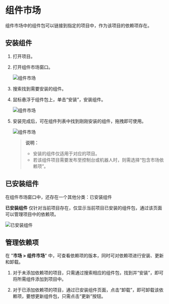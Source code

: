 # 组件市场

组件市场中的组件包可以链接到指定的项目中，作为该项目的依赖项存在。

## 安装组件

1. 打开项目。
2. 打开组件市场窗口。

   ![组件市场](https://docimages.blob.core.chinacloudapi.cn/images/Studio/Market/activitymarket20201214.png)

3. 搜索找到需要安装的组件。
4. 鼠标悬浮于组件包上，单击“安装”，安装组件。

    ![组件市场](https://docimages.blob.core.chinacloudapi.cn/images/Studio/Market/installactivity20201214.png)

5. 安装完成后，可在组件列表中找到刚刚安装的组件，拖拽即可使用。

    ![组件市场](https://docimages.blob.core.chinacloudapi.cn/images/Studio/Market/instalactivitytool20201214.png)

    > **说明：**
    >
    > - 安装的组件仅适用于对应的项目。
    > - 若该组件项目需要发布至控制台或机器人时，则需选择“包含市场依赖项”。

## 已安装组件

在组件市场窗口中，还存在一个其他分类：已安装组件

**已安装组件** 仅针对当前项目存在，仅显示当前项目已安装的组件包，通过该页面可以管理项目中的依赖项。

![已安装组件](https://docimages.blob.core.chinacloudapi.cn/images/Studio/Market/installactivitydone20201214.png)

## 管理依赖项

在 "**市场 > 组件市场**" 中，可查看依赖项的版本，同时可对依赖项进行安装、更新和卸载。

1. 对于未添加依赖项的项目，只需通过搜索相应的组件包，找到并“安装”，即可将所需组件添加到项目中。

2. 对于已添加依赖项的项目，通过已安装组件页面，点击“卸载”，即可卸载该依赖项，要想更新组件包，只需点击“更新”按钮。
